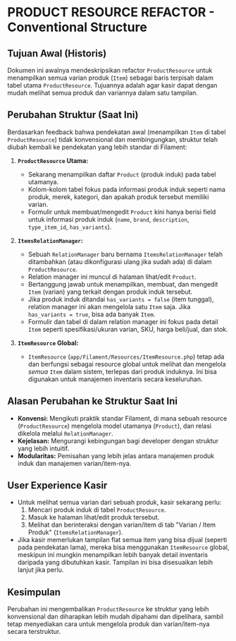 # PRODUCT RESOURCE REFACTOR - Conventional Structure

## Tujuan Awal (Historis)
Dokumen ini awalnya mendeskripsikan refactor `ProductResource` untuk menampilkan semua varian produk (`Item`) sebagai baris terpisah dalam tabel utama `ProductResource`. Tujuannya adalah agar kasir dapat dengan mudah melihat semua produk dan variannya dalam satu tampilan.

## Perubahan Struktur (Saat Ini)
Berdasarkan feedback bahwa pendekatan awal (menampilkan `Item` di tabel `ProductResource`) tidak konvensional dan membingungkan, struktur telah diubah kembali ke pendekatan yang lebih standar di Filament:

1.  **`ProductResource` Utama:**
    *   Sekarang menampilkan daftar `Product` (produk induk) pada tabel utamanya.
    *   Kolom-kolom tabel fokus pada informasi produk induk seperti nama produk, merek, kategori, dan apakah produk tersebut memiliki varian.
    *   Formulir untuk membuat/mengedit `Product` kini hanya berisi field untuk informasi produk induk (`name`, `brand`, `description`, `type_item_id`, `has_variants`).

2.  **`ItemsRelationManager`:**
    *   Sebuah `RelationManager` baru bernama `ItemsRelationManager` telah ditambahkan (atau dikonfigurasi ulang jika sudah ada) di dalam `ProductResource`.
    *   Relation manager ini muncul di halaman lihat/edit `Product`.
    *   Bertanggung jawab untuk menampilkan, membuat, dan mengedit `Item` (varian) yang terkait dengan produk induk tersebut.
    *   Jika produk induk ditandai `has_variants = false` (item tunggal), relation manager ini akan mengelola satu `Item` saja. Jika `has_variants = true`, bisa ada banyak `Item`.
    *   Formulir dan tabel di dalam relation manager ini fokus pada detail `Item` seperti spesifikasi/ukuran varian, SKU, harga beli/jual, dan stok.

3.  **`ItemResource` Global:**
    *   `ItemResource` (`app/Filament/Resources/ItemResource.php`) tetap ada dan berfungsi sebagai resource global untuk melihat dan mengelola *semua* `Item` dalam sistem, terlepas dari produk induknya. Ini bisa digunakan untuk manajemen inventaris secara keseluruhan.

## Alasan Perubahan ke Struktur Saat Ini
*   **Konvensi:** Mengikuti praktik standar Filament, di mana sebuah resource (`ProductResource`) mengelola model utamanya (`Product`), dan relasi dikelola melalui `RelationManager`.
*   **Kejelasan:** Mengurangi kebingungan bagi developer dengan struktur yang lebih intuitif.
*   **Modularitas:** Pemisahan yang lebih jelas antara manajemen produk induk dan manajemen varian/item-nya.

## User Experience Kasir
*   Untuk melihat semua varian dari sebuah produk, kasir sekarang perlu:
    1.  Mencari produk induk di tabel `ProductResource`.
    2.  Masuk ke halaman lihat/edit produk tersebut.
    3.  Melihat dan berinteraksi dengan varian/item di tab "Varian / Item Produk" (`ItemsRelationManager`).
*   Jika kasir memerlukan tampilan flat semua item yang bisa dijual (seperti pada pendekatan lama), mereka bisa menggunakan `ItemResource` global, meskipun ini mungkin menampilkan lebih banyak detail inventaris daripada yang dibutuhkan kasir. Tampilan ini bisa disesuaikan lebih lanjut jika perlu.

## Kesimpulan
Perubahan ini mengembalikan `ProductResource` ke struktur yang lebih konvensional dan diharapkan lebih mudah dipahami dan dipelihara, sambil tetap menyediakan cara untuk mengelola produk dan varian/item-nya secara terstruktur.
